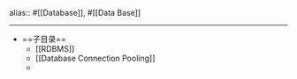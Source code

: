 alias:: #[[Database]], #[[Data Base]]

- ---
- ==子目录==
	- [[RDBMS]]
	- [[Database Connection Pooling]]
	-